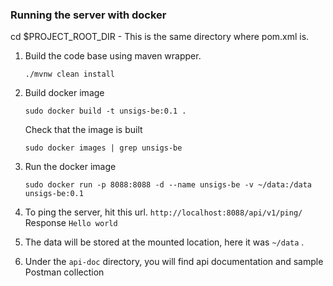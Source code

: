 ### Running the server with docker

cd $PROJECT_ROOT_DIR - This is the same directory where pom.xml is.

1. Build the code base using maven wrapper.

   `./mvnw clean install`

2. Build docker image

   `sudo docker build -t unsigs-be:0.1 .`

   Check that the image is built

   `sudo docker images | grep unsigs-be`

3. Run the docker image

   `sudo docker run -p 8088:8088 -d --name unsigs-be -v ~/data:/data unsigs-be:0.1`

4. To ping the server, hit this url.
   `http://localhost:8088/api/v1/ping/`
   Response
   `Hello world`

5. The data will be stored at the mounted location, here it was `~/data` .

6. Under the `api-doc` directory, you will find api documentation and sample Postman collection
